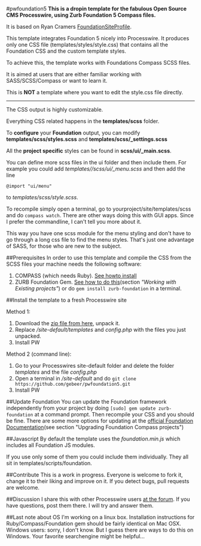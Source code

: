 #pwfoundation5
**This is a dropin template for the fabulous Open Source CMS Processwire, using Zurb Foundation 5 Compass files.**

It is based on Ryan Cramers [FoundationSiteProfile](https://github.com/ryancramerdesign/FoundationSiteProfile).

This template integrates Foundation 5 nicely into Processwire. It produces only one CSS file (templates/styles/style.css) that contains all the Foundation CSS and the custom template styles.

To achieve this, the template works with Foundations Compass SCSS files.

It is aimed at users that are either familiar working with SASS/SCSS/Compass or want to learn it.

This is __NOT__ a template where you want to edit the style.css file directly.

---

The CSS output is highly customizable.

Everything CSS related happens in the **templates/scss** folder.

To **configure** your **Foundation** output, you can modify **templates/scss/styles.scss** and **templates/scss/_settings.scss**

All the **project specific** styles can be found in **scss/ui/_main.scss**.

You can define more scss files in the ui folder and then include them.
For example you could add *templates//scss/ui/_menu.scss* and then add the line

```@import "ui/menu"```

to *templates/scss/style.scss*.

To recompile simply open a terminal, go to yourproject/site/templates/scss and do `compass watch`.
There are other ways doing this with GUI apps. Since I prefer the commandline, I can't tell you more about it.

This way you have one scss module for the menu styling and don't have to go through a long css file to find the menu styles. That's just one advantage of SASS, for those who are new to the subject.

##Prerequisites
In order to use this template and compile the CSS from the SCSS files your machine needs the following software:

1. COMPASS (which needs Ruby). [See howto install](http://compass-style.org/install/)
2. ZURB Foundation Gem. [See how to do this](http://foundation.zurb.com/docs/v/4.3.2/sass.html)(section *"Working with Existing projects"*) or do `gem install zurb-foundation` in a terminal.

##Install the template to a fresh Processwire site

Method 1:

1. Download the [zip file from here](https://github.com/gebeer/pwfoundation5/archive/master.zip), unpack it.
2. Replace */site-default/templates* and *config.php* with the files you just unpacked.
3. Install PW

Method 2 (command line):

1. Go to your Processwires site-default folder and delete the folder *templates* and the file *config.php* 
2. Open a terminal in */site-default* and do `git clone https://github.com/gebeer/pwfoundation5.git`
3. Install PW

##Update Foundation
You can update the Foundation framework independently from your project by doing `[sudo] gem update zurb-foundation` at a command prompt. Then recompile your CSS and you should be fine.
There are some more options for updating at the [official Foundation Documentation](http://foundation.zurb.com/docs/v/4.3.2/sass.html)(see section "Upgrading Foundation Compass projects")


##Javascript
By default the template uses the *foundation.min.js* which includes all Foundation JS modules.

If you use only some of them you could include them individually. They all sit in templates/scripts/foundation.


##Contribute
This is a work in progress.
Everyone is welcome to fork it, change it to their liking and improve on it.
If you detect bugs, pull requests are welcome.

##Discussion
I share this with other Processwire users [at the forum](http://processwire.com/talk/topic/5293-zurb-foundation-5-profiles/#entry51707). If you have questions, post them there. I will try and answer them.

##Last note about OS
I'm working on a linux box. Installation instructions for Ruby/Compass/Foundation gem should be fairly identical on Mac OSX. Windows users: sorry, I don't know. But I guess there are ways to do this on Windows. Your favorite searchengine might be helpful...
